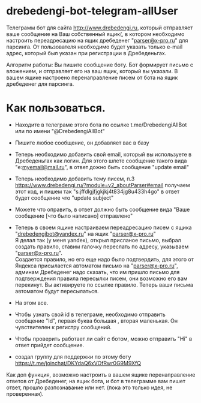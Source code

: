# drebedengi-bot-telegram-allUser
Телеграмм бот для сайта http://www.drebedengi.ru, который отправляет ваше сообщение на Ваш собственный ящик(, в котором необходимо настроить переадресацию на ящик дребеденег "parser@x-pro.ru" для парсинга.
От пользователя необходимо будет указать только e-mail адрес, который был указан при регистрации в Дребеденьгах.

Алгоритм работы:
Вы пишите сообщение боту.
Бот формирует письмо с вложением, и отправляет его на ваш ящик, который вы указали.
В вашем ящике настроено перенаправление писем от бота на ящик дребеденег для парсинга.  

# Как пользоваться.  
- Находите в телеграме этого бота по ссылке t.me/DrebedengiAllBot или по имени "@DrebedengiAllBot"  
- Пишите любое сообщение, он добавляет вас в базу  
- Теперь необходимо добавить свой email, который вы используете в Дребеденьгах как логин. Для этого шлете сообщение такого вида "e:myemail@mail.ru", в ответ дожно быть сообщение "update email"    
- Теперь необходимо добавить тему писем, п.3 https://www.drebedengi.ru/?module=v2_aboutParser#email получаем этот код, и пишем так "s:jffdlgjfjgkjkj4t834jg8u433h4go" в ответ будет сообщение что "update subject"  
- Можете что оправить, в ответ должно быть сообщение вида "Ваше сообщение [что было написано] отправлено"    
- Теперь в своем ящике настраиваем переадресацию писем с ящика "drebedengibot@yandex.ru" на ящик "parser@x-pro.ru"  
Я делал так (у меня yandex), открыл присланое письмо, выбрал создать правило, ставим галочку переслать по адресу, указываем "parser@x-pro.ru".   
Создается правило, но его еще надо было подтвердить, для этого от Яндекса присылается автоматом письмо на "parser@x-pro.ru", админам Дребеденег надо сказать, что им пришло письмо для подтверждения правила пересылки писем, они возможно его вам перекинут. Вы активируете по ссылке правило. Теперь ваши письма автоматом будут пересылаться.  
- На этом все.  

- Чтобы узнать свой id в телеграме, необходимо отправить сообщение "Id", первая буква большая , вторая маленькая. Он чувствителен к регистру сообщений.   
- Чтобы проверить работает ли сайт с ботом, можно отправить "Hi" в ответ прийдет сообщение.

- создал группу для поддержки по этому боту   https://t.me/joinchat/DKYdaQ6xVOfRwr0G9M9XfQ  


Как доп функция, возможно настроить в вашем ящике перенаправление ответов от Дребеденег, на ящик бота, и бот в телеграмме вам пишет ответ, прошло разпознавание или нет. (пока это только идея, не проверенная). 
